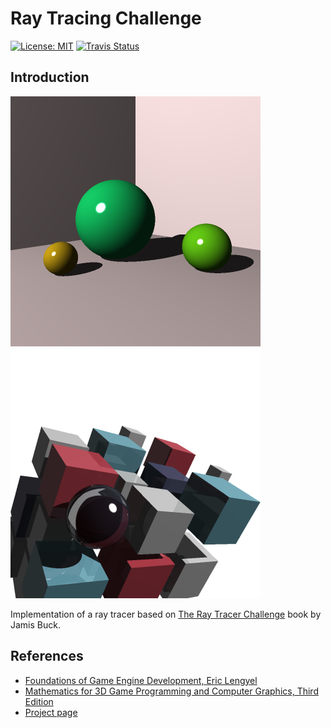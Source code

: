 # Ray Tracing Challenge
[![License: MIT](https://img.shields.io/badge/License-MIT-yellow.svg)](https://opensource.org/licenses/MIT) [![Travis Status](https://travis-ci.com/PetroProtsyk/RayTracingChallenge.svg?branch=master)](https://travis-ci.com/PetroProtsyk/RayTracingChallenge)

## Introduction
![](images/chapter8_large.png) ![](images/book_cover.png)

Implementation of a ray tracer based on [The Ray Tracer Challenge](https://pragprog.com/book/jbtracer/the-ray-tracer-challenge) book by Jamis Buck. 

## References

 * [Foundations of Game Engine Development, Eric Lengyel](https://foundationsofgameenginedev.com/)
 * [Mathematics for 3D Game Programming and Computer Graphics, Third Edition](https://www.mathfor3dgameprogramming.com/)
 * [Project page](https://www.protsyk.com/cms/?page_id=3018)
